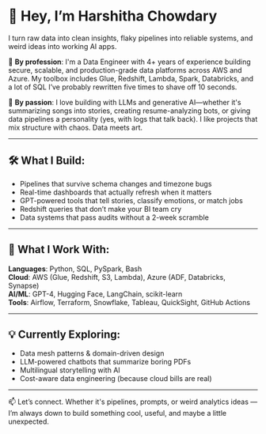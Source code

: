# 👋 Hey, I’m Harshitha Chowdary

I turn raw data into clean insights, flaky pipelines into reliable systems, and weird ideas into working AI apps.

🔧 **By profession**: I'm a Data Engineer with 4+ years of experience building secure, scalable, and production-grade data platforms across AWS and Azure. My toolbox includes Glue, Redshift, Lambda, Spark, Databricks, and a lot of SQL I’ve probably rewritten five times to shave off 10 seconds.

🤖 **By passion**: I love building with LLMs and generative AI—whether it's summarizing songs into stories, creating resume-analyzing bots, or giving data pipelines a personality (yes, with logs that talk back). I like projects that mix structure with chaos. Data meets art.

---

## 🛠️ What I Build:
- Pipelines that survive schema changes and timezone bugs  
- Real-time dashboards that actually refresh when it matters  
- GPT-powered tools that tell stories, classify emotions, or match jobs  
- Redshift queries that don’t make your BI team cry  
- Data systems that pass audits without a 2-week scramble

---

## 🧠 What I Work With:
**Languages**: Python, SQL, PySpark, Bash  
**Cloud**: AWS (Glue, Redshift, S3, Lambda), Azure (ADF, Databricks, Synapse)  
**AI/ML**: GPT-4, Hugging Face, LangChain, scikit-learn  
**Tools**: Airflow, Terraform, Snowflake, Tableau, QuickSight, GitHub Actions

---

## 💡 Currently Exploring:
- Data mesh patterns & domain-driven design  
- LLM-powered chatbots that summarize boring PDFs  
- Multilingual storytelling with AI  
- Cost-aware data engineering (because cloud bills are real)

---

📫 Let’s connect. Whether it's pipelines, prompts, or weird analytics ideas — I’m always down to build something cool, useful, and maybe a little unexpected.
